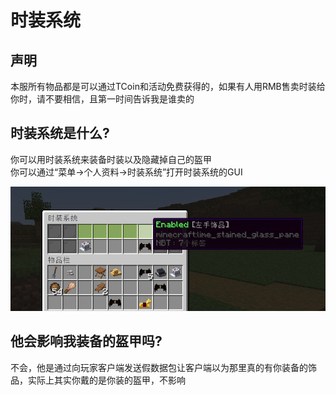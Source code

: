 # 时装系统

## 声明

本服所有物品都是可以通过TCoin和活动免费获得的，如果有人用RMB售卖时装给你时，请不要相信，且第一时间告诉我是谁卖的

## 时装系统是什么?

你可以用时装系统来装备时装以及隐藏掉自己的盔甲<br>
你可以通过“菜单→个人资料→时装系统”打开时装系统的GUI

<img src="/Play/CosPlay/img/help.jpg" />

## 他会影响我装备的盔甲吗?

不会，他是通过向玩家客户端发送假数据包让客户端以为那里真的有你装备的饰品，实际上其实你戴的是你装的盔甲，不影响